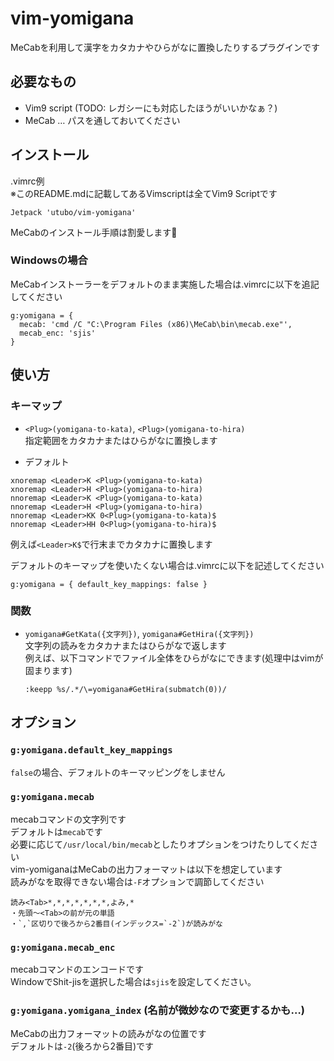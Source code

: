 # vim-yomigana
MeCabを利用して漢字をカタカナやひらがなに置換したりするプラグインです

## 必要なもの
- Vim9 script (TODO: レガシーにも対応したほうがいいかなぁ？)
- MeCab … パスを通しておいてください

## インストール
.vimrc例  
※このREADME.mdに記載してあるVimscriptは全てVim9 Scriptです
```vimscript
Jetpack 'utubo/vim-yomigana'
```

MeCabのインストール手順は割愛します🙇

### Windowsの場合

MeCabインストーラーをデフォルトのまま実施した場合は.vimrcに以下を追記してください
```vimscript
g:yomigana = {
  mecab: 'cmd /C "C:\Program Files (x86)\MeCab\bin\mecab.exe"',
  mecab_enc: 'sjis'
}
```

## 使い方

### キーマップ
- `<Plug>(yomigana-to-kata)`, `<Plug>(yomigana-to-hira)`  
  指定範囲をカタカナまたはひらがなに置換します  

- デフォルト
```vimscript
xnoremap <Leader>K <Plug>(yomigana-to-kata)
xnoremap <Leader>H <Plug>(yomigana-to-hira)
nnoremap <Leader>K <Plug>(yomigana-to-kata)
nnoremap <Leader>H <Plug>(yomigana-to-hira)
nnoremap <Leader>KK 0<Plug>(yomigana-to-kata)$
nnoremap <Leader>HH 0<Plug>(yomigana-to-hira)$
```

例えば`<Leader>K$`で行末までカタカナに置換します

デフォルトのキーマップを使いたくない場合は.vimrcに以下を記述してください
```vimscript
g:yomigana = { default_key_mappings: false }
```

### 関数

- `yomigana#GetKata({文字列})`, `yomigana#GetHira({文字列})`  
  文字列の読みをカタカナまたはひらがなで返します  
  例えば、以下コマンドでファイル全体をひらがなにできます(処理中はvimが固まります)  
  ```vimscript
  :keepp %s/.*/\=yomigana#GetHira(submatch(0))/
  ```

## オプション

### `g:yomigana.default_key_mappings`

`false`の場合、デフォルトのキーマッピングをしません

### `g:yomigana.mecab`

mecabコマンドの文字列です  
デフォルトは`mecab`です  
必要に応じて`/usr/local/bin/mecab`としたりオプションをつけたりしてください  
vim-yomiganaはMeCabの出力フォーマットは以下を想定しています  
読みがなを取得できない場合は`-F`オプションで調節してください
```
読み<Tab>*,*,*,*,*,*,*,よみ,*
・先頭～<Tab>の前が元の単語
・`,`区切りで後ろから2番目(インデックス=`-2`)が読みがな
```

### `g:yomigana.mecab_enc`

mecabコマンドのエンコードです  
WindowでShit-jisを選択した場合は`sjis`を設定してください。

### `g:yomigana.yomigana_index` (名前が微妙なので変更するかも…)
MeCabの出力フォーマットの読みがなの位置です  
デフォルトは`-2`(後ろから2番目)です

